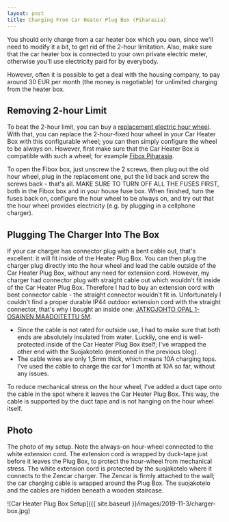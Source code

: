 ```yaml
---
layout: post
title: Charging From Car Heater Plug Box (Piharasia)
---
```


You should only charge from a car heater box which you own, since we'll need to modify it a bit, to get rid of the 2-hour limitation.
Also, make sure that the car heater box is connected to your own private electric meter, otherwise you'll use
electricity paid for by everybody.

However, often it is possible to get a deal with the housing company, to pay
around 30 EUR per month (the money is negotiable) for unlimited charging from
the heater box.

## Removing 2-hour Limit

To beat the 2-hour limit, you can buy a [replacement electric hour wheel](https://www.kodinterra.fi/fi/terra/theben-ip20-ajastin-24h-valkoinen).
With that, you can replace the 2-hour-fixed hour wheel in your Car Heater Box with this configurable wheel; you can then
simply configure the wheel to be always on. However, first make sure that the Car Heater Box is compatible with such a wheel;
for example [Fibox Piharasia](https://www.k-rauta.fi/rautakauppa/piharasia-piha-2a2j1v-val).

To open the Fibox box, just unscrew the 2 screws, then plug out the old hour wheel, plug in the replacement one, put the lid back and screw
the screws back - that's all. MAKE SURE TO TURN OFF ALL THE FUSES FIRST, both in the Fibox box and in your house fuse box.
When finished, turn the fuses back on, configure the hour wheel to be always on, and try out that the hour wheel provides
electricity (e.g. by plugging in a cellphone charger).

## Plugging The Charger Into The Box

If your car charger has connector plug with a bent cable out, that's excellent: it will fit inside of the Heater Plug Box.
You can then plug the charger plug directly into the hour wheel and lead the
cable outside of the Car Heater Plug Box, without any need for extension cord.
However, my charger had connector plug with straight cable out which wouldn't fit inside of the
Car Heater Plug Box. Therefore I had to buy an extension cord with bent connector cable -
the straight connector wouldn't fit in. Unfortunately I couldn't find a proper durable IP44 outdoor extension cord with
the straight connector, that's why I bought an inside one: [JATKOJOHTO OPAL 1-OSAINEN MAADOITETTU 5M](https://www.k-rauta.fi/rautakauppa/s%C3%A4hk%C3%B6--valaistus-ja-turvallisuus/sahkotarvikkeet/jatkojohdot-ja-kelat/jatkojohto-opal-1-osainen-maadoitettu-5m).

* Since the cable is not rated for outside use, I had to make sure that both ends are absolutely insulated from water.
  Luckily, one end is well-protected inside of the Car Heater Plug Box itself; I've wrapped the other end with the Suojakotelo
  (mentioned in the previous blog).
* The cable wires are only 1,5mm thick, which means 10A charging tops. I've used the cable to charge the car for 1 month at 10A so far, without
  any issues.

To reduce mechanical stress on the hour wheel, I've added a duct tape onto the cable in the spot where it leaves the
Car Heater Plug Box. This way, the cable is supported by the duct tape and is not hanging on the hour wheel itself.

## Photo

The photo of my setup. Note the always-on hour-wheel connected to the white extension cord. The
extension cord is wrapped by duck-tape just before it leaves the Plug Box, to protect
the hour-wheel from mechanical stress. The white extension cord is protected by the
suojakotelo where it connects to the Zencar charger. The Zencar is firmly attached to the wall;
the car charging cable is wrapped around the Plug Box. The suojakotelo and the cables are
hidden beneath a wooden staircase. 

![Car Heater Plug Box Setup]({{ site.baseurl }}/images/2019-11-3/charger-box.jpg)
